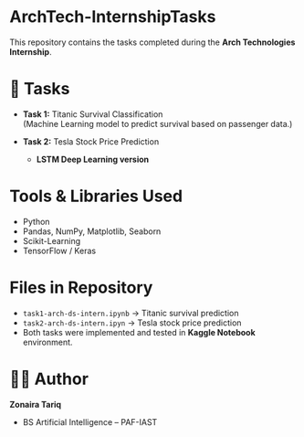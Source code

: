 # ArchTech-InternshipTasks
This repository contains the tasks completed during the **Arch Technologies Internship**.

# 📌 Tasks
- **Task 1:** Titanic Survival Classification  
  (Machine Learning model to predict survival based on passenger data.)  

- **Task 2:** Tesla Stock Price Prediction   
  - **LSTM Deep Learning version**

# Tools & Libraries Used
- Python
- Pandas, NumPy, Matplotlib, Seaborn
- Scikit-Learning
- TensorFlow / Keras

# Files in Repository
- `task1-arch-ds-intern.ipynb` → Titanic survival prediction  
- `task2-arch-ds-intern.ipyn` → Tesla stock price prediction
- Both tasks were implemented and tested in **Kaggle Notebook** environment. 

# 👩‍💻 Author
**Zonaira Tariq** 
- BS Artificial Intelligence – PAF-IAST  
